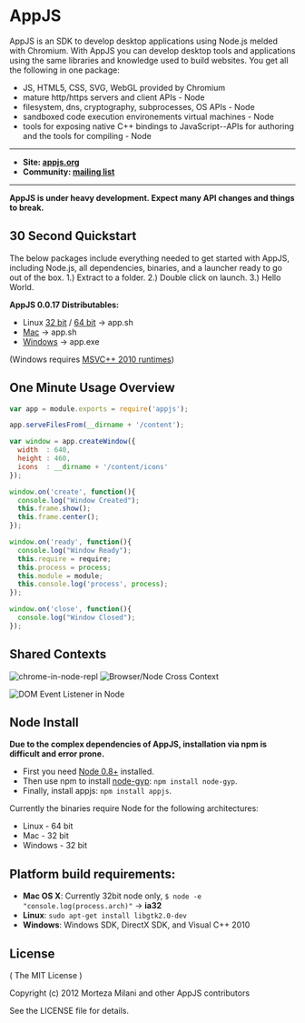 # AppJS
AppJS is an SDK to develop desktop applications using Node.js melded with Chromium. With AppJS you can develop desktop tools and applications using the same libraries and knowledge used to build websites. You get all the following in one package:

* JS, HTML5, CSS, SVG, WebGL provided by Chromium
* mature http/https servers and client APIs - Node
* filesystem, dns, cryptography, subprocesses, OS APIs - Node
* sandboxed code execution environements virtual machines - Node
* tools for exposing native C++ bindings to JavaScript--APIs for authoring and the tools for compiling - Node

---

* __Site: [appjs.org](http://appjs.org)__
* __Community: [mailing list](https://groups.google.com/forum/#!forum/appjs-dev)__

---

__AppJS is under heavy development. Expect many API changes and things to break.__

## 30 Second Quickstart
The below packages include everything needed to get started with AppJS, including Node.js, all dependencies, binaries, and a launcher ready to go out of the box. 1.) Extract to a folder. 2.) Double click on launch. 3.) Hello World.

__AppJS 0.0.17 Distributables:__

* Linux [32 bit](http://dists.appjs.org/0.0.17/appjs-0.0.17-linux-ia32.tar.gz) / [64 bit](http://dists.appjs.org/0.0.17/appjs-0.0.17-linux-x64.tar.gz) -> app.sh
* [Mac](http://dists.appjs.org/0.0.17/appjs-0.0.17-darwin-ia32.zip) -> app.sh
* [Windows](http://dists.appjs.org/0.0.17/appjs-0.0.17-win32-ia32.zip) -> app.exe

(Windows requires [MSVC++ 2010 runtimes](http://www.microsoft.com/en-us/download/details.aspx?id=5555))

## One Minute Usage Overview
```javascript
var app = module.exports = require('appjs');

app.serveFilesFrom(__dirname + '/content');

var window = app.createWindow({
  width  : 640,
  height : 460,
  icons  : __dirname + '/content/icons'
});

window.on('create', function(){
  console.log("Window Created");
  this.frame.show();
  this.frame.center();
});

window.on('ready', function(){
  console.log("Window Ready");
  this.require = require;
  this.process = process;
  this.module = module;
  this.console.log('process', process);
});

window.on('close', function(){
  console.log("Window Closed");
});
```

## Shared Contexts

![chrome-in-node-repl](https://github.com/appjs/appjs/raw/master/examples/chrome-in-node-repl.jpg "Chrome in Node REPL")
![Browser/Node Cross Context](https://github.com/appjs/appjs/raw/master/examples/node-in-browser.png "Browser/Node Cross Context")

![DOM Event Listener in Node](https://github.com/appjs/appjs/raw/master/examples/shared-context.jpg "DOM Event Listener in Node")



## Node Install
__Due to the complex dependencies of AppJS, installation via npm is difficult and error prone.__

* First you need [Node 0.8+](https://github.com/joyent/node/wiki/Installation) installed.
* Then use npm to install [node-gyp](https://github.com/TooTallNate/node-gyp): `npm install node-gyp`.
* Finally, install appjs: `npm install appjs`.

Currently the binaries require Node for the following architectures:

* Linux - 64 bit
* Mac - 32 bit
* Windows - 32 bit

## Platform build requirements:

* __Mac OS X__: Currently 32bit node only, `$ node -e "console.log(process.arch)"` -> __ia32__
* __Linux__: `sudo apt-get install libgtk2.0-dev`
* __Windows__: Windows SDK, DirectX SDK, and Visual C++ 2010


## License
( The MIT License )

Copyright (c) 2012 Morteza Milani and other AppJS contributors

See the LICENSE file for details.
